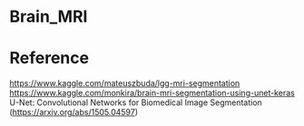 # Brain_MRI

# Reference
https://www.kaggle.com/mateuszbuda/lgg-mri-segmentation
https://www.kaggle.com/monkira/brain-mri-segmentation-using-unet-keras
U-Net: Convolutional Networks for Biomedical Image Segmentation (https://arxiv.org/abs/1505.04597)

